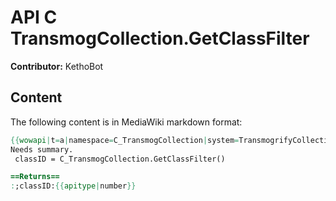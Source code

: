 # API C TransmogCollection.GetClassFilter

**Contributor:** KethoBot

## Content

The following content is in MediaWiki markdown format:

```mediawiki
{{wowapi|t=a|namespace=C_TransmogCollection|system=TransmogrifyCollection}}
Needs summary.
 classID = C_TransmogCollection.GetClassFilter()

==Returns==
:;classID:{{apitype|number}}
```